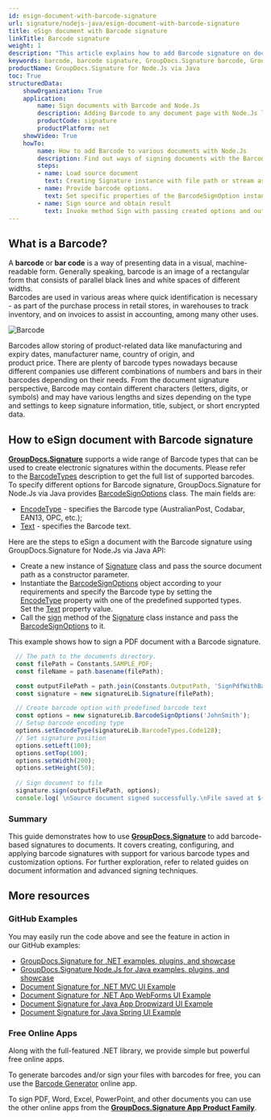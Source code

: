 ```yaml
---
id: esign-document-with-barcode-signature
url: signature/nodejs-java/esign-document-with-barcode-signature
title: eSign document with Barcode signature
linkTitle: Barcode signature
weight: 1
description: "This article explains how to add Barcode signature on document page with various options like barcode type, barcode text, positioning, alignment and other visual settings with GroupDocs.Signature"
keywords: barcode, barcode signature, GroupDocs.Signature barcode, GroupDocs.Signature barcode signature
productName: GroupDocs.Signature for Node.Js via Java 
toc: True
structuredData:
    showOrganization: True
    application:    
        name: Sign documents with Barcode and Node.Js    
        description: Adding Barcode to any document page with Node.Js language by GroupDocs.Signature for Node.Js via Java APIs
        productCode: signature
        productPlatform: net 
    showVideo: True
    howTo:
        name: How to add Barcode to various documents with Node.Js 
        description: Find out ways of signing documents with the Barcode using Node.Js
        steps:
        - name: Load source document
          text: Creating Signature instance with file path or stream as a constructor parameter will load the document. 
        - name: Provide barcode options. 
          text: Set specific properties of the BarcodeSignOption instance like a Barcode type, barcode text, and signature appearance settings.
        - name: Sign source and obtain result 
          text: Invoke method Sign with passing created options and output file data. You can save signed files using a file path or a stream.
---
```

## What is a Barcode?

A **barcode** or **bar code** is a way of presenting data in a visual, machine-readable form. Generally speaking, barcode is an image of a rectangular form that consists of parallel black lines and white spaces of different widths.  
Barcodes are used in various areas where quick identification is necessary - as part of the purchase process in retail stores, in warehouses to track inventory, and on invoices to assist in accounting, among many other uses.

![Barcode](/signature/nodejs-java/images/esign-document-with-barcode-signature.gif)

Barcodes allow storing of product-related data like manufacturing and expiry dates, manufacturer name, country of origin, and product price. There are plenty of barcode types nowadays because different companies use different combinations of numbers and bars in their barcodes depending on their needs. From the document signature perspective, Barcode may contain different characters (letters, digits, or symbols) and may have various lengths and sizes depending on the type and settings to keep signature information, title, subject, or short encrypted data.  

## How to eSign document with Barcode signature

[**GroupDocs.Signature**](https://products.groupdocs.com/signature/nodejs-java) supports a wide range of Barcode types that can be used to create electronic signatures within the documents. Please refer to the [BarcodeTypes](https://reference.groupdocs.com/signature/nodejs-java/com.groupdocs.signature.domain.barcodetypes#fields) description to get the full list of supported barcodes.  
To specify different options for Barcode signature, GroupDocs.Signature for Node.Js via Java provides [BarcodeSignOptions](https://reference.groupdocs.com/signature/nodejs-java/com.groupdocs.signature.options.barcodesignoptions) class. The main fields are:

* [EncodeType](https://reference.groupdocs.com/signature/nodejs-java/com.groupdocs.signature.options/barcodesignoptions/encodetype) - specifies the Barcode type (AustralianPost, Codabar, EAN13, OPC, etc.);
* [Text](https://reference.groupdocs.com/signature/nodejs-java/com.groupdocs.signature.options/textsignoptions/text) - specifies the Barcode text.

Here are the steps to eSign a document with the Barcode signature using GroupDocs.Signature for Node.Js via Java API:
* Create a new instance of [Signature](https://reference.groupdocs.com/signature/nodejs-java/com.groupdocs.signature.signature) class and pass the source document path as a constructor parameter.
* Instantiate the [BarcodeSignOptions](https://reference.groupdocs.com/signature/nodejs-java/com.groupdocs.signature.options.barcodesignoptions) object according to your requirements and specify the Barcode type by setting the [EncodeType](https://reference.groupdocs.com/signature/nodejs-java/com.groupdocs.signature.options.barcodesignoptions#encodetype) property with one of the predefined supported types. Set the [Text](https://reference.groupdocs.com/signature/nodejs-java/com.groupdocs.signature.options.barcodesignoptions#text) property value.
* Call the [sign](https://reference.groupdocs.com/signature/nodejs-java/com.groupdocs.signature.signature#sign) method of the [Signature](https://reference.groupdocs.com/signature/nodejs-java/com.groupdocs.signature.signature) class instance and pass the [BarcodeSignOptions](https://reference.groupdocs.com/signature/nodejs-java/com.groupdocs.signature.options.barcodesignoptions) to it.

This example shows how to sign a PDF document with a Barcode signature.

```javascript
  // The path to the documents directory.
  const filePath = Constants.SAMPLE_PDF; 
  const fileName = path.basename(filePath);

  const outputFilePath = path.join(Constants.OutputPath, 'SignPdfWithBarcode', fileName);
  const signature = new signatureLib.Signature(filePath);

  // Create barcode option with predefined barcode text
  const options = new signatureLib.BarcodeSignOptions('JohnSmith');
  // Setup barcode encoding type
  options.setEncodeType(signatureLib.BarcodeTypes.Code128);
  // Set signature position
  options.setLeft(100);
  options.setTop(100);
  options.setWidth(200);
  options.setHeight(50);
  
  // Sign document to file
  signature.sign(outputFilePath, options);
  console.log(`\nSource document signed successfully.\nFile saved at ${outputFilePath}`);
```

### Summary
This guide demonstrates how to use [**GroupDocs.Signature**](https://products.groupdocs.com/signature/nodejs-java) to add barcode-based signatures to documents. It covers creating, configuring, and applying barcode signatures with support for various barcode types and customization options. For further exploration, refer to related guides on document information and advanced signing techniques.

## More resources

### GitHub Examples

You may easily run the code above and see the feature in action in our GitHub examples:

* [GroupDocs.Signature for .NET examples, plugins, and showcase](https://github.com/groupdocs-signature/GroupDocs.Signature-for-.NET)
* [GroupDocs.Signature Node.Js for Java examples, plugins, and showcase](https://github.com/groupdocs-signature/GroupDocs.Signature-for-Java)
* [Document Signature for .NET MVC UI Example](https://github.com/groupdocs-signature/GroupDocs.Signature-for-.NET-MVC)
* [Document Signature for .NET App WebForms UI Example](https://github.com/groupdocs-signature/GroupDocs.Signature-for-.NET-WebForms)
* [Document Signature for Java App Dropwizard UI Example](https://github.com/groupdocs-signature/GroupDocs.Signature-for-Java-Dropwizard)
* [Document Signature for Java Spring UI Example](https://github.com/groupdocs-signature/GroupDocs.Signature-for-Java-Spring)

### Free Online Apps

Along with the full-featured .NET library, we provide simple but powerful free online apps.

To generate barcodes and/or sign your files with barcodes for free, you can use the [Barcode Generator](https://products.groupdocs.app/signature/generate/barcode) online app.

To sign PDF, Word, Excel, PowerPoint, and other documents you can use the other online apps from the **[GroupDocs.Signature App Product Family](https://products.groupdocs.app/signature/family)**.
